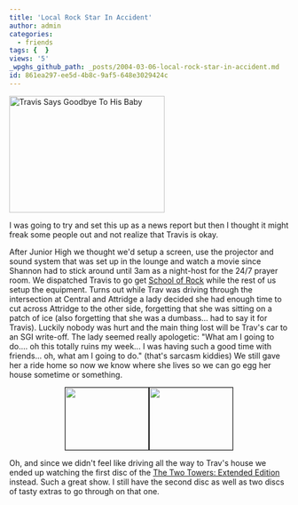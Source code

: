 ```yaml
---
title: 'Local Rock Star In Accident'
author: admin
categories:
  - friends
tags: {  }
views: '5'
_wpghs_github_path: _posts/2004-03-06-local-rock-star-in-accident.md
id: 861ea297-ee5d-4b8c-9af5-648e3029424c
---
```

<div><a href="http://www.mennoboy.com/chris/archives/images/friends/travisrock.jpg"><img alt="Travis Says Goodbye To His Baby" src="http://www.mennoboy.com/chris/archives/images/friends/travisrock-thumb.jpg" width="280" height="210" border="0" /></a></div>
<p>I was going to try and set this up as a news report but then I thought it might freak some people out and not realize that Travis is okay.</p>
<p>After Junior High we thought we'd setup a screen, use the projector and sound system that was set up in the lounge and watch a movie since Shannon had to stick around until 3am as a night-host for the 24/7 prayer room.  We dispatched Travis to go get <a HREF="http://www.amazon.ca/exec/obidos/ASIN/B00018YCHS/farawsoclos0a-20">School of Rock</a> while the rest of us setup the equipment.  Turns out while Trav was driving through the intersection at Central and Attridge a lady decided she had enough time to cut across Attridge to the other side, forgetting that she was sitting on a patch of ice (also forgetting that she was a dumbass...  had to say it for Travis).  Luckily nobody was hurt and the main thing lost will be Trav's car to an SGI write-off.  The lady seemed really apologetic: "What am I going to do.... oh this totally ruins my week... I was having such a good time with friends...  oh, what am I going to do."  (that's sarcasm kiddies)  We still gave her a ride home so now we know where she lives so we can go egg her house sometime or something.</p>
<div align="center"><a href="http://www.mennoboy.com/chris/archives/images/friends/travisfront.html"><img src="http://www.mennoboy.com/chris/archives/images/friends/travisfront-thumb.jpg" width="150" height="112" border="1" /></a><a href="http://www.mennoboy.com/chris/archives/images/friends/travisside.html"><img src="http://www.mennoboy.com/chris/archives/images/friends/travisside-thumb.jpg" width="150" height="112" border="1" /></a></div>
<p>Oh, and since we didn't feel like driving all the way to Trav's house we ended up watching the first disc of the <a HREF="http://www.amazon.ca/exec/obidos/ASIN/B00009TB5G/farawsoclos0a-20">The Two Towers: Extended Edition</a> instead.  Such a great show.  I still have the second disc as well as two discs of tasty extras to go through on that one.</p>
